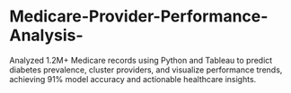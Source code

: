 # Medicare-Provider-Performance-Analysis-
Analyzed 1.2M+ Medicare records using Python and Tableau to predict diabetes prevalence, cluster providers, and visualize performance trends, achieving 91% model accuracy and actionable healthcare insights.
